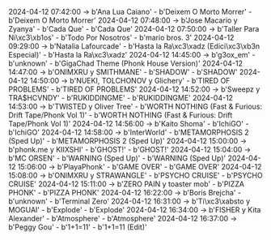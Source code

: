 2024-04-12 07:42:00 -> b'Ana Lua Caiano' - b'Deixem O Morto Morrer' - b'Deixem O Morto Morrer'
2024-04-12 07:48:00 -> b'Jose Macario y Zyanya' - b'Cada Que' - b'Cada Que'
2024-04-12 07:50:00 -> b'Taller Para Ni\xc3\xb1os' - b'Todo Por Nosotros' - b'mario bros. 3'
2024-04-12 09:29:00 -> b'Natalia Lafourcade' - b'Hasta la Ra\xc3\xadz (Edici\xc3\xb3n Especial)' - b'Hasta la Ra\xc3\xadz'
2024-04-12 14:45:00 -> b'g3ox_em' - b'unknown' - b'GigaChad Theme (Phonk House Version)'
2024-04-12 14:47:00 -> b'ONIMXRU y SMITHMANE' - b'SHADOW' - b'SHADOW'
2024-04-12 14:50:00 -> b'NUEKI, TOLCHONOV y Glichery' - b'TIRED OF PROBLEMS' - b'TIRED OF PROBLEMS'
2024-04-12 14:52:00 -> b'Sweepz y TRA$HCVNDY' - b'RUKIDDINGME' - b'RUKIDDINGME'
2024-04-12 14:53:00 -> b'TWISTED y Oliver Tree' - b'WORTH NOTHING (Fast & Furious: Drift Tape/Phonk Vol 1)' - b'WORTH NOTHING (Fast & Furious: Drift Tape/Phonk Vol 1)'
2024-04-12 14:56:00 -> b'Kaito Shoma' - b'IchiGO' - b'IchiGO'
2024-04-12 14:58:00 -> b'InterWorld' - b'METAMORPHOSIS 2 (Sped Up)' - b'METAMORPHOSIS 2 (Sped Up)'
2024-04-12 15:00:00 -> b'phonk.me y KIIXSHI' - b'GHOST!' - b'GHOST!'
2024-04-12 15:04:00 -> b'MC ORSEN' - b'WARNING (Sped Up)' - b'WARNING (Sped Up)'
2024-04-12 15:06:00 -> b'PlayaPhonk' - b'GAME OVER' - b'GAME OVER'
2024-04-12 15:08:00 -> b'ONIMXRU y STRAWANGLE' - b'PSYCHO CRUISE' - b'PSYCHO CRUISE'
2024-04-12 15:11:00 -> b'ZERO PAIN y toaster mob' - b'PIZZA PHONK' - b'PIZZA PHONK'
2024-04-12 16:22:00 -> b'Boris Brejcha' - b'unknown' - b'Terminal Zero'
2024-04-12 16:31:00 -> b'Ti\xc3\xabsto y MOGUAI' - b'Explode' - b'Explode'
2024-04-12 16:34:00 -> b'FISHER y Kita Alexander' - b'Atmosphere' - b'Atmosphere'
2024-04-12 16:37:00 -> b'Peggy Gou' - b'1+1=11' - b'1+1=11 (Edit)'
